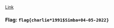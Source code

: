 <a href="https://www.linkedin.com/posts/albert-bourla_happy-national-pet-day-today-were-giving-activity-7051554863888883712-St5C">Link</a>

<h3>Flag: <code>flag{charlie*1991$Simba+04-05-2022}</code></h3>
